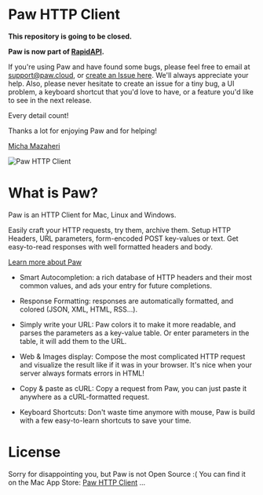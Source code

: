 # Paw HTTP Client

**This repository is going to be closed.**

**Paw is now part of [RapidAPI](https://rapidapi.com/).**

If you're using Paw and have found some bugs, please feel free to email at [support@paw.cloud](mailto:support@paw.cloud), or [create an Issue here](https://paw.cloud/support?app=com.luckymarmot.Paw). We'll always appreciate your help. Also, please never hesitate to create an issue for a tiny bug, a UI problem, a keyboard shortcut that you'd love to have, or a feature you'd like to see in the next release.

Every detail count!

Thanks a lot for enjoying Paw and for helping!

[Micha Mazaheri](http://micha.mazaheri.me)

![Paw HTTP Client](https://cdn-static.paw.cloud/img/discover/landing/landing-header-1ac8944e97.png)

# What is Paw?

Paw is an HTTP Client for Mac, Linux and Windows.

Easily craft your HTTP requests, try them, archive them. Setup HTTP Headers, URL parameters, form-encoded POST key-values or text. Get easy-to-read responses with well formatted headers and body. 

[Learn more about Paw](https://paw.cloud)

* Smart Autocompletion: a rich database of HTTP headers and their most common values, and ads your entry for future completions. 

* Response Formatting: responses are automatically formatted, and colored (JSON, XML, HTML, RSS...). 

* Simply write your URL: Paw colors it to make it more readable, 
and parses the parameters as a key-value table. Or enter parameters in the table, it will add them to the URL. 

* Web & Images display: Compose the most complicated HTTP request and visualize the result like if it was in your browser. It's nice when your server always formats errors in HTML! 

* Copy & paste as cURL: Copy a request from Paw, you can just paste it anywhere as a cURL-formatted request. 

* Keyboard Shortcuts: Don't waste time anymore with mouse, Paw is build with a few easy-to-learn shortcuts to save your time.

# License

Sorry for disappointing you, but Paw is not Open Source :( You can find it on the Mac App Store: [Paw HTTP Client](https://paw.cloud) ...

